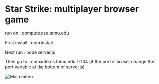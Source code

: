 # Star Strike: multiplayer browser game
run on : compute.cse.tamu.edu

First install : npm install 

Next run : node server.js 

Then go to : compute.cs.tamu.edu:12134 (if the port is in use, change the port variable at the bottom of server.js)

![Main menu](https://i.imgur.com/tLFJxff.png)
